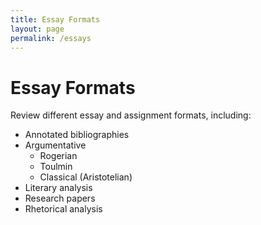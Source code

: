 ```yaml
---
title: Essay Formats
layout: page
permalink: /essays
---
```

# Essay Formats 

Review different essay and assignment formats, including: 

- Annotated bibliographies
- Argumentative 
    - Rogerian 
    - Toulmin 
    - Classical (Aristotelian)
- Literary analysis 
- Research papers
- Rhetorical analysis 